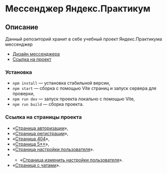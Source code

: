 # Мессенджер Яндекс.Практикум

## Описание

Данный репозиторий хранит в себе учебный проект Яндекс.Практикума мессенджер
- [Дизайн мессенджера](https://github.com/facebook/react)
- [Ссылка на проект](https://funny-frangollo-71f4a6.netlify.app/)

### Установка

- `npm install` — установка стабильной версии,
- `npm start` — сборка с помощью Vite страниц и запуск сервера для проверки,
- `npm run dev` — запуск проекта локально с помощью Vite,
- `npm run build` — сборка проекта.


### Ссылка на страницы проекта 

- «[Страница авторизации](https://funny-frangollo-71f4a6.netlify.app/pages/authorization/login/login)»,
- «[Страница регистрации](https://funny-frangollo-71f4a6.netlify.app/pages/authorization/signup/signup)»,
- «[Страница 404](https://funny-frangollo-71f4a6.netlify.app/pages/errors/404/404)»,
- «[Страница 5**](https://funny-frangollo-71f4a6.netlify.app/pages/errors/error/error)»,
- «[Страница настройки пользователя](https://funny-frangollo-71f4a6.netlify.app/pages/settings/settings/settings)».
- - «[Страница изменить настройки пользователя](https://funny-frangollo-71f4a6.netlify.app/pages/settings/update-settings/update-settings)».
- «[Страница с чатами](https://funny-frangollo-71f4a6.netlify.app/pages/chats/chats)».

